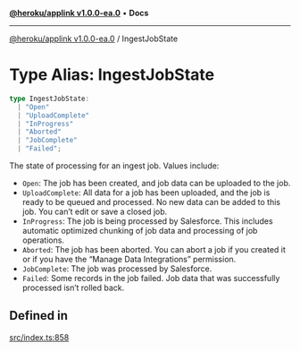 [**@heroku/applink v1.0.0-ea.0**](../README.md) • **Docs**

***

[@heroku/applink v1.0.0-ea.0](../README.md) / IngestJobState

# Type Alias: IngestJobState

```ts
type IngestJobState: 
  | "Open"
  | "UploadComplete"
  | "InProgress"
  | "Aborted"
  | "JobComplete"
  | "Failed";
```

The state of processing for an ingest job. Values include:
- `Open`: The job has been created, and job data can be uploaded to the job.
- `UploadComplete`: All data for a job has been uploaded, and the job is ready to be queued and processed. No new data can be added to this job. You can’t edit or save a closed job.
- `InProgress`: The job is being processed by Salesforce. This includes automatic optimized chunking of job data and processing of job operations.
- `Aborted`: The job has been aborted. You can abort a job if you created it or if you have the “Manage Data Integrations” permission.
- `JobComplete`: The job was processed by Salesforce.
- `Failed`: Some records in the job failed. Job data that was successfully processed isn’t rolled back.

## Defined in

[src/index.ts:858](https://github.com/heroku/heroku-applink-nodejs/blob/87c92510086d403ff167f2c2ca165bec2e25023f/src/index.ts#L858)
